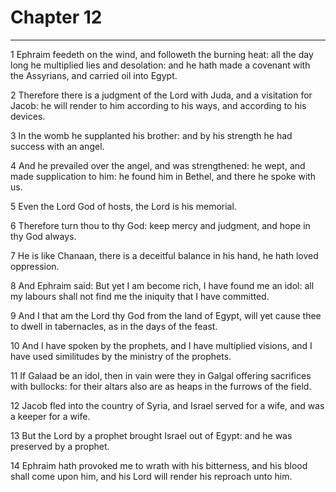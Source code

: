 # Chapter 12

***

1 Ephraim feedeth on the wind, and followeth the burning heat: all the day long he multiplied lies and desolation: and he hath made a covenant with the Assyrians, and carried oil into Egypt.

2 Therefore there is a judgment of the Lord with Juda, and a visitation for Jacob: he will render to him according to his ways, and according to his devices.

3 In the womb he supplanted his brother: and by his strength he had success with an angel.

4 And he prevailed over the angel, and was strengthened: he wept, and made supplication to him: he found him in Bethel, and there he spoke with us.

5 Even the Lord God of hosts, the Lord is his memorial.

6 Therefore turn thou to thy God: keep mercy and judgment, and hope in thy God always.

7 He is like Chanaan, there is a deceitful balance in his hand, he hath loved oppression.

8 And Ephraim said: But yet I am become rich, I have found me an idol: all my labours shall not find me the iniquity that I have committed.

9 And I that am the Lord thy God from the land of Egypt, will yet cause thee to dwell in tabernacles, as in the days of the feast.

10 And I have spoken by the prophets, and I have multiplied visions, and I have used similitudes by the ministry of the prophets.

11 If Galaad be an idol, then in vain were they in Galgal offering sacrifices with bullocks: for their altars also are as heaps in the furrows of the field.

12 Jacob fled into the country of Syria, and Israel served for a wife, and was a keeper for a wife.

13 But the Lord by a prophet brought Israel out of Egypt: and he was preserved by a prophet.

14 Ephraim hath provoked me to wrath with his bitterness, and his blood shall come upon him, and his Lord will render his reproach unto him.

